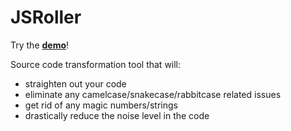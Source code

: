JSRoller
========

Try the **[demo](http://madflame991.github.io/jsroller/examples/browser/browser.html)**!

Source code transformation tool that will:

 + straighten out your code
 + eliminate any camelcase/snakecase/rabbitcase related issues
 + get rid of any magic numbers/strings
 + drastically reduce the noise level in the code